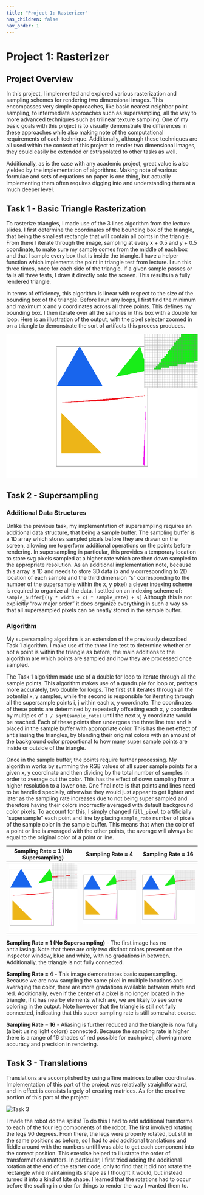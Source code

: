 ```yaml
---
title: "Project 1: Rasterizer"
has_children: false
nav_order: 1
---
```


# Project 1: Rasterizer

## Project Overview

In this project, I implemented and explored various rasterization and sampling schemes for rendering two dimensional images. 
This encompasses very simple approaches, like basic nearest neighbor point sampling, to intermediate approaches such as supersampling, 
all the way to more advanced techniques such as trilinear texture sampling. One of my basic goals with this project is to visually 
demonstrate the differences in these approaches while also making note of the computational requirements of each technique. Additionally, 
although these techniques are all used within the context of this project to render two dimensional images, they could easily be extended 
or extrapolated to other tasks as well.

Additionally, as is the case with any academic project, great value is also yielded by the implementation of algorithms. Making note of 
various formulae and sets of equations on paper is one thing, but actually implementing them often requires digging into and understanding 
them at a much deeper level. 

## Task 1 - Basic Triangle Rasterization

To rasterize triangles, I made use of the 3 lines algorithm from the lecture slides. I first determine the coordinates of the bounding box 
of the triangle, that being the smallest rectangle that will contain all points in the triangle. From there I iterate through the image, 
sampling at every x + 0.5 and y + 0.5 coordinate, to make sure my sample comes from the middle of each box and that I sample every box that 
is inside the triangle. I have a helper function which implements the point in triangle test from lecture. I run this three times, once for 
each side of the triangle. If a given sample passes or fails all three tests, I draw it directly onto the screen. This results in a fully 
rendered triangle.

In terms of efficiency, this algorithm is linear with respect to the size of the bounding box of the triangle. Before I run any loops, I 
first find the minimum and maximum x and y coordinates across all three points. This defines my bounding box. I then iterate over all the 
samples in this box with a double for loop. Here is an illustration of the output, with the pixel selecter zoomed in on a triangle to
demonstrate the sort of artifacts this process produces.

![Task 1](./images/t11.png)

## Task 2 - Supersampling

### Additional Data Structures

Unlike the previous task, my implementation of supersampling requires an additional data structure, that being a sample buffer. The 
sampling buffer is a 1D array which stores sampled pixels before they are drawn on the screen, allowing me to perform additional 
operations on the points before rendering. In supersampling in particular, this provides a temporary location to store svg pixels 
sampled at a higher rate which are then down sampled to the appropriate resolution. As an additional implementation note, because this 
array is 1D and needs to store 3D data (x and y corresponding to 2D location of each sample and the third dimension “s” corresponding 
to the number of the supersample within the x, y pixel) a clever indexing scheme is required to organize all the data. I settled on an 
indexing scheme of:
`sample_buffer[((y * width + x) * sample_rate) + s]`
Although this is not explicitly “row major order” it does organize everything in such a way so that all supersampled pixels can be 
neatly stored in the sample buffer.

### Algorithm

My supersampling algorithm is an extension of the previously described Task 1 algorithm. I make use of the three line test to determine 
whether or not a point is within the triangle as before, the main additions to the algorithm are which points are sampled and how they 
are processed once sampled.

The Task 1 algorithm made use of a double for loop to iterate through all the sample points. This algorithm makes use of a quadruple 
for loop or, perhaps more accurately, two double for loops. The first still iterates through all the potential x, y samples, while the
second is responsible for iterating through all the supersample points i, j within each x, y coordinate. The coordinates of these points are 
determined by repeatedly offsetting each x, y coordinate by multiples of `1 / sqrt(sample_rate)` until the next x, y coordinate would be 
reached. Each of these points then undergoes the three line test and is placed in the sample buffer with appropriate color. This has 
the net effect of antialiasing the triangles, by blending their original colors with an amount of the background color proportional to 
how many super sample points are inside or outside of the triangle.

Once in the sample buffer, the points require further processing. My algorithm works by summing the RGB values of all super sample 
points for a given x, y coordinate and then dividing by the total number of samples in order to average out the color. This has the 
effect of down sampling from a higher resolution to a lower one. One final note is that points and lines need to be handled specially, 
otherwise they would just appear to get lighter and later as the sampling rate increases due to not being super sampled and therefore 
having their colors incorrectly averaged with default background color pixels. To account for this, I simply changed `fill_pixel` to 
artificially “supersample” each point and line by placing `sample_rate` number of pixels of the sample color in the sample buffer. 
This means that when the color of a point or line is averaged with the other points, the average will always be equal to the original 
color of a point or line.

Sampling Rate = 1 (No Supersampling)|  Sampling Rate = 4                     | Sampling Rate = 16
:----------------------------------:|:--------------------------------------:|:--------------------------------------:
![Task 2 SR=1](./images/t21.png)    |  ![Task 2 SR=4](./images/t22.png)      |  ![Task 2 SR=16](./images/t23.png)

**Sampling Rate = 1 (No Supersampling)** - The first image has no antialiasing. Note that there are only two distinct colors present 
on the inspector window, blue and white, with no gradations in between. Additionally, the triangle is not fully connected.

**Sampling Rate = 4** - This image demonstrates basic supersampling. Because we are now sampling the same pixel in multiple locations 
and averaging the color, there are more gradations available between white and red. Additionally, even if the center of a pixel is no 
longer located in the triangle, if it has nearby elements which are, we are likely to see some coloring in the output. Note however 
that the triangle is still not fully connected, indicating that this super sampling rate is still somewhat coarse.

**Sampling Rate = 16** - Aliasing is further reduced and the triangle is now fully (albeit using light colors) connected. Because the 
sampling rate is higher there is a range of 16 shades of red possible for each pixel, allowing more accuracy and precision in rendering.

## Task 3 - Translations

Translations are accomplished by using affine matrices to alter coordinates. Implementation of this part of the project was relativally 
straightforward, and in effect is consists largely of creating matrices. As for the creative portion of this part of the project:

![Task 3](./images.t31.PNG)

I made the robot do the splits! To do this I had to add additional transforms to each of the four leg components of the robot. The first 
involved rotating the legs 90 degrees. From there, the legs were properly rotated, but still in the same positions as before, so I had 
to add additional translations and fiddle around with the numbers until I was able to get each component into the correct position. This 
exercise helped to illustrate the order of transformations matters. In particular, I first tried adding the additional rotation at the 
end of the starter code, only to find that it did not rotate the rectangle while maintaining its shape as I thought it would, but instead 
turned it into a kind of kite shape. I learned that the rotations had to occur before the scaling in order for things to render the way I 
wanted them to.


